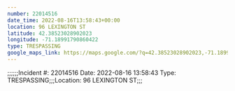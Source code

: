 ```yaml
---
number: 22014516
date_time: 2022-08-16T13:58:43+00:00
location: 96 LEXINGTON ST
latitude: 42.38523028902023
longitude: -71.18991790860422
type: TRESPASSING
google_maps_link: https://maps.google.com/?q=42.38523028902023,-71.18991790860422
---
```


;;;;;;Incident #: 22014516  Date: 2022-08-16 13:58:43   Type: TRESPASSING;;;Location: 96 LEXINGTON ST;;;
